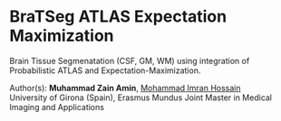 # BraTSeg ATLAS Expectation Maximization
Brain Tissue Segmenatation (CSF, GM, WM) using integration of Probabilistic ATLAS and Expectation-Maximization.

Author(s):  **Muhammad Zain Amin**, [Mohammad Imran Hossain](https://github.com/imran-maia)
<br>University of Girona (Spain), Erasmus Mundus Joint Master in Medical Imaging and Applications
